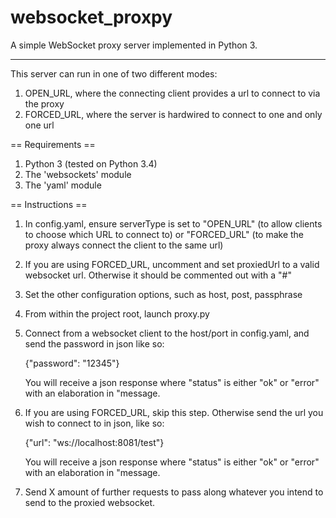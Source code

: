 websocket_proxpy
================

A simple WebSocket proxy server implemented in Python 3.

--------------------------------------------------------

This server can run in one of two different modes:

1. OPEN_URL, where the connecting client provides a url to connect to via the proxy
2. FORCED_URL, where the server is hardwired to connect to one and only one url

== Requirements ==

1. Python 3 (tested on Python 3.4)
2. The 'websockets' module
3. The 'yaml' module

== Instructions ==

1. In config.yaml, ensure serverType is set to "OPEN_URL" (to allow clients to choose which URL to connect to) or
   "FORCED_URL" (to make the proxy always connect the client to the same url)

2. If you are using FORCED_URL, uncomment and set proxiedUrl to a valid websocket url. Otherwise it should be commented out with a "#"

3. Set the other configuration options, such as host, post, passphrase

4. From within the project root, launch proxy.py

5. Connect from a websocket client to the host/port in config.yaml, and send the password in json like so:

    {"password": "12345"}

    You will receive a json response where "status" is either "ok" or "error" with an elaboration in "message.

6. If you are using FORCED_URL, skip this step. Otherwise send the url you wish to connect to in json, like so:

    {"url": "ws://localhost:8081/test"}

    You will receive a json response where "status" is either "ok" or "error"  with an elaboration in "message.

7. Send X amount of further requests to pass along whatever you intend to send to the proxied websocket.
